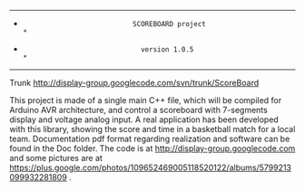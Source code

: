 ****************************************************************************************
*                                SCOREBOARD project                                    *
*                                  version 1.0.5                                       *
****************************************************************************************


Trunk
http://display-group.googlecode.com/svn/trunk/ScoreBoard


This project is made of a single main C++ file, which will be compiled for Arduino AVR 
architecture, and control a scoreboard with 7-segments display and voltage analog input.
A real application has been developed with this library, showing the score and time in a 
basketball match for a local team. 
Documentation pdf format regarding realization and software can be found in the Doc folder.
The code is at http://display-group.googlecode.com and some pictures are at
https://plus.google.com/photos/109652469005118520122/albums/5799213099932281809 .

